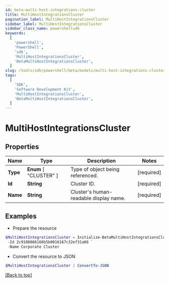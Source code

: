 ```yaml
---
id: beta-multi-host-integrations-cluster
title: MultiHostIntegrationsCluster
pagination_label: MultiHostIntegrationsCluster
sidebar_label: MultiHostIntegrationsCluster
sidebar_class_name: powershellsdk
keywords:
  [
    'powershell',
    'PowerShell',
    'sdk',
    'MultiHostIntegrationsCluster',
    'BetaMultiHostIntegrationsCluster',
  ]
slug: /tools/sdk/powershell/beta/models/multi-host-integrations-cluster
tags:
  [
    'SDK',
    'Software Development Kit',
    'MultiHostIntegrationsCluster',
    'BetaMultiHostIntegrationsCluster',
  ]
---
```


# MultiHostIntegrationsCluster

## Properties

| Name | Type | Description | Notes |
| --- | --- | --- | --- |
| **Type** | **Enum** [ "CLUSTER" ] | Type of object being referenced. | [required] |
| **Id** | **String** | Cluster ID. | [required] |
| **Name** | **String** | Cluster's human-readable display name. | [required] |

## Examples

- Prepare the resource

```powershell
$MultiHostIntegrationsCluster = Initialize-BetaMultiHostIntegrationsCluster  -Type CLUSTER `
 -Id 2c9180866166b5b0016167c32ef31a66 `
 -Name Corporate Cluster
```

- Convert the resource to JSON

```powershell
$MultiHostIntegrationsCluster | ConvertTo-JSON
```

[[Back to top]](#)
